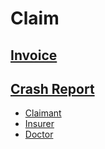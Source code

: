 # Claim

## [Invoice](https://litgateway.com/files/folders/f30b44a8-7574-4268-9289-638427de62b0)

## [Crash Report](https://litgateway.com/files/folders/68f9df6e-0044-47e5-8267-e0084c5115b6)

* [Claimant](https://opensea.io/assets/matic/0x2fd05e332fcb602772337a5684b189f26a92cfab/496925736968920592695302422083945832576479845996267831971701744113549322)
* [Insurer](https://opensea.io/assets/matic/0x2fd05e332fcb602772337a5684b189f26a92cfab/496925736968920592695302422083945832576479845996267831971701744113549326)
* [Doctor](https://opensea.io/assets/matic/0x2fd05e332fcb602772337a5684b189f26a92cfab/4969257369689205926953024220839458325764798459962678319717017441135493300)
